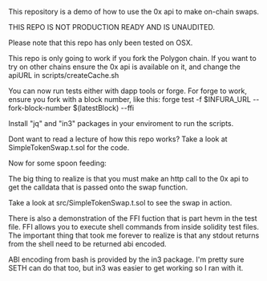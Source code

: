 This repository is a demo of how to use the 0x api to make on-chain swaps.

THIS REPO IS NOT PRODUCTION READY AND IS UNAUDITED.

Please note that this repo has only been tested on OSX.

This repo is only going to work if you fork the Polygon chain. If you want to try on other chains ensure the 0x api is available on it, and change the apiURL in scripts/createCache.sh

You can now run tests either with dapp tools or forge. For forge to work, ensure you fork with a block number, like this:
forge test -f $INFURA_URL --fork-block-number $(latestBlock) --ffi

Install "jq" and "in3" packages in your enviroment to run the scripts.

Dont want to read a lecture of how this repo works? Take a look at SimpleTokenSwap.t.sol for the code.

Now for some spoon feeding:

The big thing to realize is that you must make an http call to the 0x api to get the calldata that is passed onto the swap function.

Take a look at src/SimpleTokenSwap.t.sol to see the swap in action.

There is also a demonstration of the FFI fuction that is part hevm in the test file. FFI allows you to execute shell commands from inside solidity test files. The important thing that took me forever to realize is that any stdout returns from the shell need to be returned abi encoded.

ABI encoding from bash is provided by the in3 package. I'm pretty sure SETH can do that too, but in3 was easier to get working so I ran with it.

